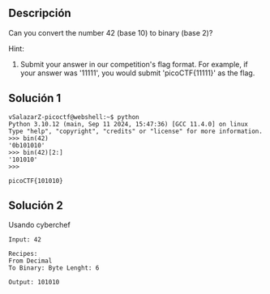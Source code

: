 ## Descripción 
Can you convert the number 42 (base 10) to binary (base 2)?

Hint:
1. Submit your answer in our competition's flag format. For example, if your answer was '11111', you would submit 'picoCTF{11111}' as the flag.
## Solución 1
```
vSalazarZ-picoctf@webshell:~$ python
Python 3.10.12 (main, Sep 11 2024, 15:47:36) [GCC 11.4.0] on linux
Type "help", "copyright", "credits" or "license" for more information.
>>> bin(42)
'0b101010'
>>> bin(42)[2:]
'101010'
>>> 

picoCTF{101010}
```
## Solución 2

Usando cyberchef

```
Input: 42

Recipes:
From Decimal
To Binary: Byte Lenght: 6

Output: 101010
```




